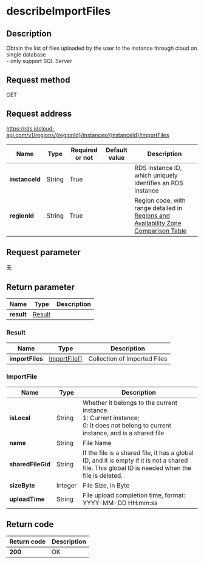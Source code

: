 # describeImportFiles


## Description
Obtain the list of files uploaded by the user to the instance through cloud on single database<br>- only support SQL Server

## Request method
GET

## Request address
https://rds.jdcloud-api.com/v1/regions/{regionId}/instances/{instanceId}/importFiles

|Name|Type|Required or not|Default value|Description|
|---|---|---|---|---|
|**instanceId**|String|True||RDS instance ID, which uniquely identifies an RDS instance|
|**regionId**|String|True||Region code, with range detailed in [Regions and Availability Zone Comparison Table](../Enum-Definitions/Regions-AZ.md)|

## Request parameter
无


## Return parameter
|Name|Type|Description|
|---|---|---|
|**result**|[Result](##Result)||


### <a name="Result">Result</a>
|Name|Type|Description|
|---|---|---|
|**importFiles**|[ImportFile[]](##ImportFile)|Collection of Imported Files|
### <a name="ImportFile">ImportFile</a>
|Name|Type|Description|
|---|---|---|
|**isLocal**|String|Whether it belongs to the current instance. <br> 1: Current instance; <br>0: It does not belong to current instance, and is a shared file|
|**name**|String|File Name|
|**sharedFileGid**|String|If the file is a shared file, it has a global ID, and it is empty if it is not a shared file. This global ID is needed when the file is deleted.|
|**sizeByte**|Integer|File Size, in Byte|
|**uploadTime**|String|File upload completion time, format: YYYY-MM-DD HH:mm:ss|

## Return code
|Return code|Description|
|---|---|
|**200**|OK|
